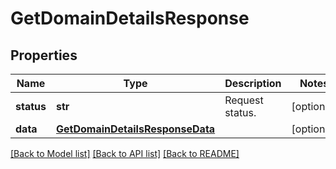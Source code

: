 # GetDomainDetailsResponse

## Properties
Name | Type | Description | Notes
------------ | ------------- | ------------- | -------------
**status** | **str** | Request status. | [optional] 
**data** | [**GetDomainDetailsResponseData**](GetDomainDetailsResponseData.md) |  | [optional] 

[[Back to Model list]](../README.md#documentation-for-models) [[Back to API list]](../README.md#documentation-for-api-endpoints) [[Back to README]](../README.md)


